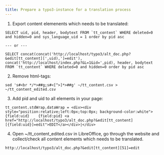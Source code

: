 ```yaml
---
title: Prepare a typo3-instance for a translation process
---
```


1. Export content elemenents which needs to be translated:
  ```
  SELECT uid, pid, header, bodytext FROM `tt_content` WHERE deleted=0 and hidden=0 and sys_language_uid = 1 order by pid asc
   
  --- or ---
   
  SELECT concat(concat('http://localhost/typo3/alt_doc.php?&edit[tt_content][',uid),']=edit'), concat('http://localhost/index.php?&L=1&id=',pid), header, bodytext FROM `tt_content` WHERE deleted=0 and hidden=0 order by pid asc
 
  ```
2. Remove html-tags:
  ```
  sed 's#<br */*>##g;s#<[^>]*>##g' ~/tt_content.csv > ~/tt_content_edited.csv
  ```
3. Add pid and uid to all elements in your page:
  ```
  tt_content.stdWrap.dataWrap = <div><div style="position:relative;left:0px;top:0px; background-color:white">{field:uid}	{field:pid}	<a href="http://localhost/typo3/alt_doc.php?&edit[tt_content][{field:uid}]=edit">EDIT</a></div>|</div>
  ```
4. Open ~/tt_content_edited.csv in LibreOffice, go through the website and collect/check all content elements which needs to be translated. 


```
http://localhost/typo3/alt_doc.php?&edit[tt_content][51]=edit
```
